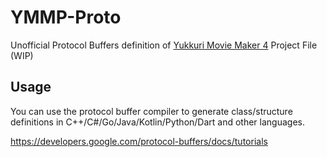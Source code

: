 # YMMP-Proto

Unofficial Protocol Buffers definition of [Yukkuri Movie Maker 4](https://manjubox.net/ymm4/) Project File (WIP)

## Usage

You can use the protocol buffer compiler to generate class/structure definitions in C++/C#/Go/Java/Kotlin/Python/Dart and other languages.

<https://developers.google.com/protocol-buffers/docs/tutorials>
